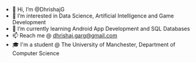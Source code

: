 - 👋 Hi, I’m @DhrishajG
- 👀 I’m interested in Data Science, Artificial Intelligence and Game Development 
- 🌱 I’m currently learning Android App Development and SQL Databases
- 📫 Reach me @ dhrishaj.garg@gmail.com 
- 🎓 I'm a student @ The University of Manchester, Department of Computer Science

<!---
DhrishajG/DhrishajG is a ✨ special ✨ repository because its `README.md` (this file) appears on your GitHub profile.
You can click the Preview link to take a look at your changes.
--->
